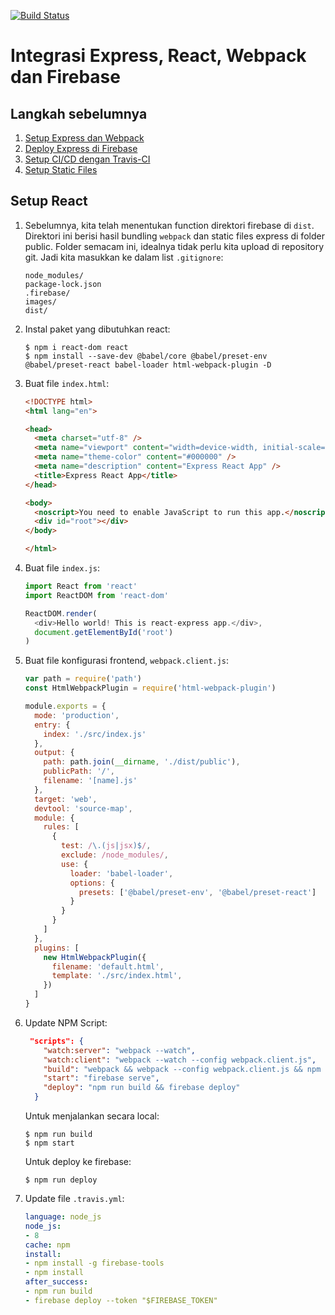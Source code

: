 [![Build Status](https://travis-ci.org/ynwd/express-react.svg?branch=master)](https://travis-ci.org/ynwd/express-react)

# Integrasi Express, React, Webpack dan Firebase

## Langkah sebelumnya
1. [Setup Express dan Webpack](https://github.com/ynwd/express-react/tree/setup-express)
2. [Deploy Express di Firebase](https://github.com/ynwd/express-react/tree/setup-firebase)
3. [Setup CI/CD dengan Travis-CI](https://github.com/ynwd/express-react/tree/setup-travis)
4. [Setup Static Files](https://github.com/ynwd/express-react/tree/setup-static-files)

## Setup React

1. Sebelumnya, kita telah menentukan function direktori firebase di `dist`. 
    Direktori ini berisi hasil bundling `webpack` dan static files express di folder public. Folder semacam ini, idealnya tidak perlu kita upload di repository git. Jadi kita masukkan ke dalam list `.gitignore`:
    ```git
    node_modules/
    package-lock.json
    .firebase/
    images/
    dist/
    ```

2. Instal paket yang dibutuhkan react:
   ```
   $ npm i react-dom react 
   $ npm install --save-dev @babel/core @babel/preset-env @babel/preset-react babel-loader html-webpack-plugin -D
   ```

3. Buat file `index.html`:
    ```html
    <!DOCTYPE html>
    <html lang="en">

    <head>
      <meta charset="utf-8" />
      <meta name="viewport" content="width=device-width, initial-scale=1" />
      <meta name="theme-color" content="#000000" />
      <meta name="description" content="Express React App" />
      <title>Express React App</title>
    </head>

    <body>
      <noscript>You need to enable JavaScript to run this app.</noscript>
      <div id="root"></div>
    </body>

    </html>
    ```
4. Buat file `index.js`:
    ```js
    import React from 'react'
    import ReactDOM from 'react-dom'

    ReactDOM.render(
      <div>Hello world! This is react-express app.</div>,
      document.getElementById('root')
    )
    ```
5. Buat file konfigurasi frontend, `webpack.client.js`:
    ```js
    var path = require('path')
    const HtmlWebpackPlugin = require('html-webpack-plugin')

    module.exports = {
      mode: 'production',
      entry: {
        index: './src/index.js'
      },
      output: {
        path: path.join(__dirname, './dist/public'),
        publicPath: '/',
        filename: '[name].js'
      },
      target: 'web',
      devtool: 'source-map',
      module: {
        rules: [
          {
            test: /\.(js|jsx)$/,
            exclude: /node_modules/,
            use: {
              loader: 'babel-loader',
              options: {
                presets: ['@babel/preset-env', '@babel/preset-react']
              }
            }
          }
        ]
      },
      plugins: [
        new HtmlWebpackPlugin({
          filename: 'default.html',
          template: './src/index.html',
        })
      ]
    }
    ```
6. Update NPM Script:
    ```json
     "scripts": {
        "watch:server": "webpack --watch",
        "watch:client": "webpack --watch --config webpack.client.js",
        "build": "webpack && webpack --config webpack.client.js && npm install --prefix dist",
        "start": "firebase serve",
        "deploy": "npm run build && firebase deploy"
      }
    ```
    Untuk menjalankan secara local:
    ```
    $ npm run build
    $ npm start
    ```
    Untuk deploy ke firebase:
    ```
    $ npm run deploy
    ```
7. Update file `.travis.yml`:
    ```yml
    language: node_js
    node_js:
    - 8
    cache: npm
    install:
    - npm install -g firebase-tools
    - npm install
    after_success:
    - npm run build 
    - firebase deploy --token "$FIREBASE_TOKEN"
    ```
